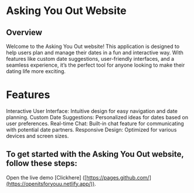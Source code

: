 
# Asking You Out Website
## Overview
Welcome to the Asking You Out website! This application is designed to help users plan and manage their dates in a fun and interactive way. With features like custom date suggestions, user-friendly interfaces, and a seamless experience, it’s the perfect tool for anyone looking to make their dating life more exciting.

# Features
Interactive User Interface: Intuitive design for easy navigation and date planning.
Custom Date Suggestions: Personalized ideas for dates based on user preferences.
Real-time Chat: Built-in chat feature for communicating with potential date partners.
Responsive Design: Optimized for various devices and screen sizes.
## To get started with the Asking You Out website, follow these steps:
Open the live demo [Clickhere] ([https://pages.github.com/](https://openitsforyouu.netlify.app/)).

